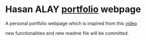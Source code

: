 #  Hasan ALAY [portfolio](https://hasanalay.vercel.app/) webpage 


A personal portfolio webpage which is inspired from this [video](https://www.youtube.com/watch?v=2rSA78z_VOo)

new functionalities and new readme file will be committed. 
